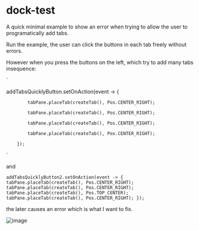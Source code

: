 # dock-test

A quick minimal example to show an error when trying to allow the user to programatically add tabs.

Run the example, the user can click the buttons in each tab freely without errors.

However when you press the buttons on the left, which try to add many tabs insequence:

`

addTabsQuicklyButton.setOnAction(event -> {

            tabPane.placeTab(createTab(), Pos.CENTER_RIGHT);
            
            tabPane.placeTab(createTab(), Pos.CENTER_RIGHT);
            
            tabPane.placeTab(createTab(), Pos.CENTER_RIGHT);
            
            tabPane.placeTab(createTab(), Pos.CENTER_RIGHT);
            
        });
        
`
        
and

`
addTabsQuicklyButton2.setOnAction(event -> {
            tabPane.placeTab(createTab(), Pos.CENTER_RIGHT);
            tabPane.placeTab(createTab(), Pos.CENTER_RIGHT);
            tabPane.placeTab(createTab(), Pos.TOP_CENTER);
            tabPane.placeTab(createTab(), Pos.CENTER_RIGHT);
        });
`

the later causes an error which is what I want to fix.

![image](https://user-images.githubusercontent.com/32420836/133004136-0d0b8555-949c-433d-b401-f87291d2e873.png)
